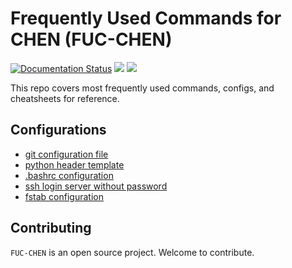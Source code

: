 # Frequently Used Commands for CHEN (FUC-CHEN)
[![Documentation Status](https://readthedocs.org/projects/fuc-chen/badge/?version=latest)](https://fuc-chen.readthedocs.io/en/latest/?badge=latest)
![](https://img.shields.io/github/license/cpathology/FUC-CHEN.svg)
![](https://img.shields.io/github/stars/cpathology/FUC-CHEN.svg)

This repo covers most frequently used commands, configs, and cheatsheets for reference.

## Configurations
* [git configuration file](config/git.config)
* [python header template](config/python_head.py)
* [.bashrc configuration](config/bashrc.config)
* [ssh login server without password](config/ssh_login_no_passwd.md)
* [fstab configuration](config/fstab.config)

## Contributing
``FUC-CHEN`` is an open source project. Welcome to contribute.